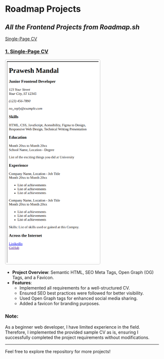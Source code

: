 # **Roadmap Projects**

## *All the Frontend Projects from Roadmap.sh*

[Single-Page CV](https://github.com/praw-cool/roadmap.sh-projects/tree/main/Frontend-Projects-roadmap)

### [1. Single-Page CV](https://github.com/praw-cool/roadmap.sh-projects/tree/main/Frontend-Projects-roadmap)

<a href="https://github.com/praw-cool/roadmap.sh-projects/blob/main/Assets%20Images/single_cv.png?raw=true" target="_blank">
    <img src="https://github.com/praw-cool/roadmap.sh-projects/blob/main/Assets%20Images/single_cv.png?raw=true" alt="Screenshot of the CV" style="width: 300px; border: 1px solid #ccc; border-radius: 5px; padding: 5px;">
</a>

- **Project Overview**: Semantic HTML, SEO Meta Tags, Open Graph (OG) Tags, and a Favicon.
- **Features**:
  - Implemented all requirements for a well-structured CV.
  - Ensured SEO best practices were followed for better visibility.
  - Used Open Graph tags for enhanced social media sharing.
  - Added a favicon for branding purposes.

### Note:
As a beginner web developer, I have limited experience in the field. Therefore, I implemented the provided sample CV as is, ensuring I successfully completed the project requirements without modifications.

---

Feel free to explore the repository for more projects!
